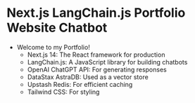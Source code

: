 # Next.js LangChain.js Portfolio Website Chatbot

* Welcome to my Portfolio!
  * Next.js 14: The React framework for production
  * LangChain.js: A JavaScript library for building chatbots
  * OpenAI ChatGPT API: For generating responses
  * DataStax AstraDB: Used as a vector store
  * Upstash Redis: For efficient caching
  * Tailwind CSS: For styling
